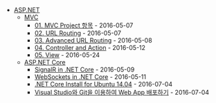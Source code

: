 - [ASP.NET](.)
  - [MVC](MVC)
    - [01. MVC Project 항목](MVC/01.MVC.Project.md) - 2016-05-07
    - [02. URL Routing](MVC/02.Route.md) - 2016-05-07
    - [03. Advanced URL Routing](MVC/03.Route.adv.md) - 2016-05-08
    - [04. Controller and Action](MVC/04.ControllerAndAction.md) - 2016-05-12
    - [05. View](MVC/05.View.md) - 2016-05-24
  - [ASP.NET Core](ASP.NET.Core)
    - [SignalR in .NET Core](ASP.NET.Core/SignalR/README.md) - 2016-05-09
    - [WebSockets in .NET Core](ASP.NET.Core/WebSocket/README.md) - 2016-05-11
    - [.NET Core Install for Ubuntu 14.04](ASP.NET.Core/Install.Net.Core.md) - 2016-07-04
    - [Visual Studio와 Git을 이용하여 Web App 배포하기](ASP.NET.Core/VS.Git.md) - 2016-07-04
